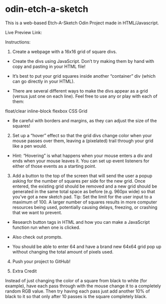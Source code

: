 # odin-etch-a-sketch

This is a web-based Etch-A-Sketch Odin Project made in HTML/Javascript.

Live Preview Link:

Instructions:

1. Create a webpage with a 16x16 grid of square divs.

- Create the divs using JavaScript. Don’t try making them by hand with copy and pasting in your HTML file!

- It’s best to put your grid squares inside another “container” div (which can go directly in your HTML).

- There are several different ways to make the divs appear as a grid (versus just one on each line). Feel free to use any or play with each of them:

float/clear
inline-block
flexbox
CSS Grid

- Be careful with borders and margins, as they can adjust the size of the squares!

2. Set up a “hover” effect so that the grid divs change color when your mouse passes over them, leaving a (pixelated) trail through your grid like a pen would.

- Hint: “Hovering” is what happens when your mouse enters a div and ends when your mouse leaves it. You can set up event listeners for either of those events as a starting point.

3. Add a button to the top of the screen that will send the user a popup asking for the number of squares per side for the new grid. Once entered, the existing grid should be removed and a new grid should be generated in the same total space as before (e.g. 960px wide) so that you’ve got a new sketch pad. Tip: Set the limit for the user input to a maximum of 100. A larger number of squares results in more computer resources being used, potentially causing delays, freezing, or crashing that we want to prevent.

- Research button tags in HTML and how you can make a JavaScript function run when one is clicked.

- Also check out prompts.

- You should be able to enter 64 and have a brand new 64x64 grid pop up without changing the total amount of pixels used.

4. Push your project to GitHub!

5. Extra Credit

Instead of just changing the color of a square from black to white (for example), have each pass through with the mouse change it to a completely random RGB value. Then try having each pass just add another 10% of black to it so that only after 10 passes is the square completely black.
